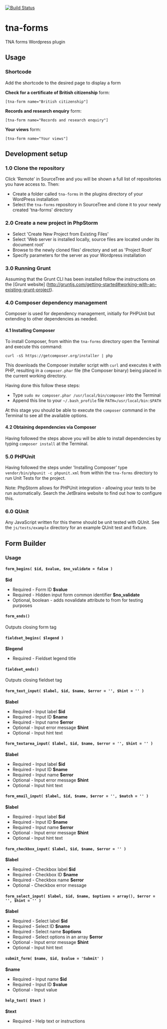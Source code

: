 [![Build Status](https://travis-ci.org/nationalarchives/tna-forms.svg?branch=master)](https://travis-ci.org/nationalarchives/tna-forms)

# tna-forms
TNA forms Wordpress plugin

## Usage

### Shortcode

Add the shortcode to the desired page to display a form

**Check for a certificate of British citizenship** form:

```[tna-form name="British citizenship"]```

**Records and research enquiry** form:

```[tna-form name="Records and research enquiry"]```

**Your views** form:

```[tna-form name="Your views"]```

## Development setup

### 1.0 Clone the repository

Click 'Remote' in SourceTree and you will be shown a full list of repositories you have access to. Then: 

* Create a folder called ```tna-forms``` in the plugins directory of your WordPress installation
* Select the ```tna-forms``` repository in SourceTree and clone it to your newly created 'tna-forms' directory

### 2.0 Create a new project in PhpStorm

* Select 'Create New Project from Existing Files' 
* Select 'Web server is installed locally, source files are located under its document root' 
* Browse to the newly cloned files' directory and set as 'Project Root'
* Specify parameters for the server as your Wordpress installation

### 3.0 Running Grunt

Assuming that the Grunt CLI has been installed follow the instructions on the [Grunt website] (http://gruntjs.com/getting-started#working-with-an-existing-grunt-project).

### 4.0 Composer dependency management

Composer is used for dependency management, initially for PHPUnit but extending to other dependencies as needed. 

#### 4.1 Installing Composer

To install Composer, from within the ```tna-forms``` directory open the Terminal and execute this command: 

```curl -sS https://getcomposer.org/installer | php```

This downloads the Composer installer script with ```curl``` and executes it with PHP, resulting in a ```composer.phar``` file (the Composer binary) being placed in the current working directory. 

Having done this follow these steps:

* Type ```sudo mv composer.phar /usr/local/bin/composer``` into the Terminal
* Append this line to your ```~/.bash_profile``` file ```PATH=/usr/local/bin:$PATH```

At this stage you should be able to execute the ```composer``` command in the Terminal to see all the available options.

#### 4.2 Obtaining dependencies via Composer

Having followed the steps above you will be able to install dependencies by typing ```composer install``` at the Terminal.

### 5.0 PHPUnit

Having followed the steps under 'Installing Composer' type ```vendor/bin/phpunit -c phpunit.xml``` from within the ```tna-forms``` directory to run Unit Tests for the project.

Note: PhpStorm allows for PHPUnit integration - allowing your tests to be run automatically. Search the JetBrains website to find out how to configure this.

### 6.0 QUnit

Any JavaScript written for this theme should be unit tested with QUnit. See the ```js/tests/example``` directory for an example QUnit test and fixture.

## Form Builder

### Usage

#### ``` form_begins( $id, $value, $no_validate = false ) ```

**$id** 
- Required - Form ID
**$value** 
- Required - Hidden input form common identifier
**$no_validate** 
- Optional, boolean - adds novalidate attribute to from for testing purposes

#### ``` form_ends() ```

Outputs closing form tag

#### ``` fieldset_begins( $legend ) ```

**$legend**
- Required - Fieldset legend title

#### ``` fieldset_ends() ```

Outputs closing fieldset tag

#### ``` form_text_input( $label, $id, $name, $error = '', $hint = '' ) ```

**$label** 
- Required - Input label
**$id** 
- Required - Input ID
**$name** 
- Required - Input name
**$error** 
- Optional - Input error message
**$hint** 
- Optional - Input hint text

#### ``` form_textarea_input( $label, $id, $name, $error = '', $hint = '' ) ```

**$label** 
- Required - Input label
**$id** 
- Required - Input ID
**$name** 
- Required - Input name
**$error** 
- Optional - Input error message
**$hint** 
- Optional - Input hint text

#### ``` form_email_input( $label, $id, $name, $error = '', $match = '' ) ```

**$label** 
- Required - Input label
**$id** 
- Required - Input ID
**$name** 
- Required - Input name
**$error** 
- Optional - Input error message
**$hint** 
- Optional - Input hint text

#### ``` form_checkbox_input( $label, $id, $name, $error = '' ) ```

**$label** 
- Required - Checkbox label
**$id** 
- Required - Checkbox ID
**$name** 
- Required - Checkbox name
**$error** 
- Optional - Checkbox error message

#### ``` form_select_input( $label, $id, $name, $options = array(), $error = '', $hint = '' ) ```

**$label** 
- Required - Select label
**$id** 
- Required - Select ID
**$name** 
- Required - Select name
**$options** 
- Required - Select options in an array
**$error** 
- Optional - Input error message
**$hint** 
- Optional - Input hint text

#### ``` submit_form( $name, $id, $value = 'Submit' ) ```

**$name** 
- Required - Input name
**$id** 
- Required - Input ID
**$value** 
- Optional - Input value


#### ``` help_text( $text ) ```

**$text** 
- Required - Help text or instructions




